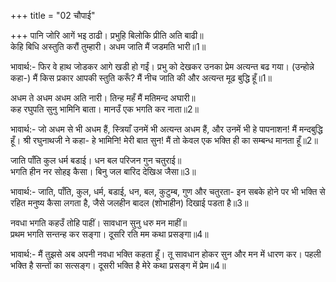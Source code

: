 +++
title = "02 चौपाई"

+++
पानि जोरि आगें भइ ठाढी। प्रभुहि बिलोकि प्रीति अति बाढी॥  
केहि बिधि अस्तुति करौं तुम्हारी। अधम जाति मैं जडमति भारी॥1॥  

भावार्थ:- फिर वे हाथ जोडकर आगे खडी हो गईं। प्रभु को देखकर उनका प्रेम अत्यन्त बढ गया। (उन्होन्ने कहा-) मैं किस प्रकार आपकी स्तुति करूँ? मैं नीच जाति की और अत्यन्त मूढ बुद्धि हूँ॥1॥  

अधम ते अधम अधम अति नारी। तिन्ह महँ मैं मतिमन्द अघारी॥  
कह रघुपति सुनु भामिनि बाता। मानउँ एक भगति कर नाता॥2॥  

भावार्थ:- जो अधम से भी अधम हैं, स्त्रियाँ उनमें भी अत्यन्त अधम हैं, और उनमें भी हे पापनाशन! मैं मन्दबुद्धि हूँ। श्री रघुनाथजी ने कहा- हे भामिनि! मेरी बात सुन! मैं तो केवल एक भक्ति ही का सम्बन्ध मानता हूँ॥2॥  

जाति पाँति कुल धर्म बडाई। धन बल परिजन गुन चतुराई॥  
भगति हीन नर सोहइ कैसा। बिनु जल बारिद देखिअ जैसा॥3॥  

भावार्थ:- जाति, पाँति, कुल, धर्म, बडाई, धन, बल, कुटुम्ब, गुण और चतुरता- इन सबके होने पर भी भक्ति से रहित मनुष्य कैसा लगता है, जैसे जलहीन बादल (शोभाहीन) दिखाई पडता है॥3॥  

नवधा भगति कहउँ तोहि पाहीं। सावधान सुनु धरु मन माहीं॥  
प्रथम भगति सन्तन्ह कर सङ्गा। दूसरि रति मम कथा प्रसङ्गा॥4॥  

भावार्थ:- मैं तुझसे अब अपनी नवधा भक्ति कहता हूँ। तू सावधान होकर सुन और मन में धारण कर। पहली भक्ति है सन्तों का सत्सङ्ग। दूसरी भक्ति है मेरे कथा प्रसङ्ग में प्रेम॥4॥  
